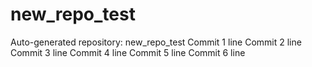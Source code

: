 # new_repo_test
Auto-generated repository: new_repo_test
Commit 1 line
Commit 2 line
Commit 3 line
Commit 4 line
Commit 5 line
Commit 6 line
